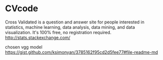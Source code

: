 # CVcode

Cross Validated is a question and answer site for people interested in statistics, machine learning, data analysis, data mining, and data visualization. It's 100% free, no registration required.
http://stats.stackexchange.com/

chosen vgg model<br>
https://gist.github.com/ksimonyan/3785162f95cd2d5fee77#file-readme-md
